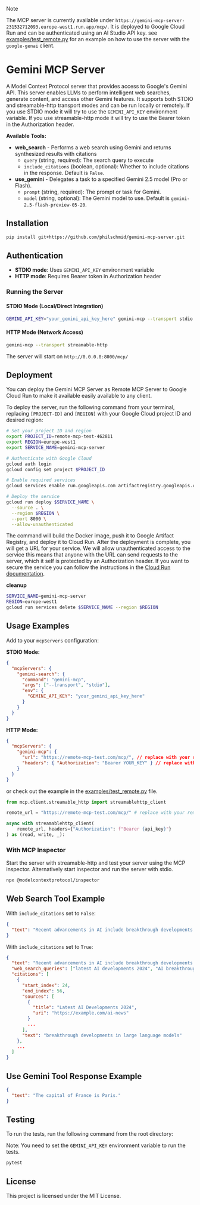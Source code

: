 > [!NOTE]  
> The MCP server is currently available under `https://gemini-mcp-server-231532712093.europe-west1.run.app/mcp/`. It is deployed to Google Cloud Run and can be authenticated using an AI Studio API key. see [examples/test_remote.py](examples/test_remote.py) for an example on how to use the server with the `google-genai` client.

# Gemini MCP Server

A Model Context Protocol server that provides access to Google's Gemini API. This server enables LLMs to perform intelligent web searches, generate content, and access other Gemini features. It supports both STDIO and streamable-http transport modes and can be run locally or remotely. If you use STDIO mode it will try to use the `GEMINI_API_KEY` environment variable. If you use streamable-http mode it will try to use the Bearer token in the Authorization header.

**Available Tools:**
- **web_search** - Performs a web search using Gemini and returns synthesized results with citations
  - `query` (string, required): The search query to execute
  - `include_citations` (boolean, optional): Whether to include citations in the response. Default is `False`.
- **use_gemini** - Delegates a task to a specified Gemini 2.5 model (Pro or Flash).
  - `prompt` (string, required): The prompt or task for Gemini.
  - `model` (string, optional): The Gemini model to use. Default is `gemini-2.5-flash-preview-05-20`.


## Installation

```bash
pip install git+https://github.com/philschmid/gemini-mcp-server.git
```

## Authentication

- **STDIO mode**: Uses `GEMINI_API_KEY` environment variable
- **HTTP mode**: Requires Bearer token in Authorization header

### Running the Server

#### STDIO Mode (Local/Direct Integration)

```bash
GEMINI_API_KEY="your_gemini_api_key_here" gemini-mcp --transport stdio
```

#### HTTP Mode (Network Access)

```bash
gemini-mcp --transport streamable-http
```

The server will start on `http://0.0.0.0:8000/mcp/`

## Deployment

You can deploy the Gemini MCP Server as Remote MCP Server to Google Cloud Run to make it available easily available to any client. 

To deploy the server, run the following command from your terminal, replacing `[PROJECT-ID]` and `[REGION]` with your Google Cloud project ID and desired region:

```bash
# Set your project ID and region
export PROJECT_ID=remote-mcp-test-462811
export REGION=europe-west1
export SERVICE_NAME=gemini-mcp-server

# Authenticate with Google Cloud
gcloud auth login
gcloud config set project $PROJECT_ID

# Enable required services
gcloud services enable run.googleapis.com artifactregistry.googleapis.com cloudbuild.googleapis.com

# Deploy the service
gcloud run deploy $SERVICE_NAME \
  --source . \
  --region $REGION \
  --port 8000 \
  --allow-unauthenticated
```

The command will build the Docker image, push it to Google Artifact Registry, and deploy it to Cloud Run. After the deployment is complete, you will get a URL for your service. We will allow unauthenticated access to the service this means that anyone with the URL can send requests to the server, which it self is protected by an Authorization header. If you want to secure the service you can follow the instructions in the [Cloud Run documentation](https://cloud.google.com/run/docs/authenticating/service-to-service).

**cleanup**

```bash
SERVICE_NAME=gemini-mcp-server
REGION=europe-west1
gcloud run services delete $SERVICE_NAME --region $REGION
```

## Usage Examples

Add to your `mcpServers` configuration:

**STDIO Mode:**
```json
{
  "mcpServers": {
    "gemini-search": {
      "command": "gemini-mcp",
      "args": ["--transport", "stdio"],
      "env": {
        "GEMINI_API_KEY": "your_gemini_api_key_here"
      }
    }
  }
}
```

**HTTP Mode:**
```json
{
  "mcpServers": {
    "gemini-mcp": {
      "url": "https://remote-mcp-test.com/mcp/", // replace with your remote mcp server url
      "headers": { "Authorization": "Bearer YOUR_KEY" } // replace with your AI Studio API key
    }
  }
}
```

or check out the example in the [examples/test_remote.py](examples/test_remote.py) file.

```python
from mcp.client.streamable_http import streamablehttp_client

remote_url = "https://remote-mcp-test.com/mcp/" # replace with your remote mcp server url

async with streamablehttp_client(
    remote_url, headers={"Authorization": f"Bearer {api_key}"}
) as (read, write, _):
```

### With MCP Inspector

Start the server with streamable-http and test your server using the MCP inspector. Alternatively start inspector and run the server with stdio.

```bash
npx @modelcontextprotocol/inspector
```

## Web Search Tool Example

With `include_citations` set to `False`:

```json
{
  "text": "Recent advancements in AI include breakthrough developments in large language models, computer vision, and autonomous systems..."
}
```

With `include_citations` set to `True`:

```json
{
  "text": "Recent advancements in AI include breakthrough developments in large language models, computer vision, and autonomous systems...",
  "web_search_queries": ["latest AI developments 2024", "AI breakthroughs"],
  "citations": [
    {
      "start_index": 24,
      "end_index": 56,
      "sources": [
        {
          "title": "Latest AI Developments 2024",
          "uri": "https://example.com/ai-news"
        }
        ...
      ],
      "text": "breakthrough developments in large language models"
    },
    ...
  ]
}
```

## Use Gemini Tool Response Example

```json
{
  "text": "The capital of France is Paris."
}
```

## Testing

To run the tests, run the following command from the root directory:

Note: You need to set the `GEMINI_API_KEY` environment variable to run the tests.

```bash
pytest
```

## License

This project is licensed under the MIT License.